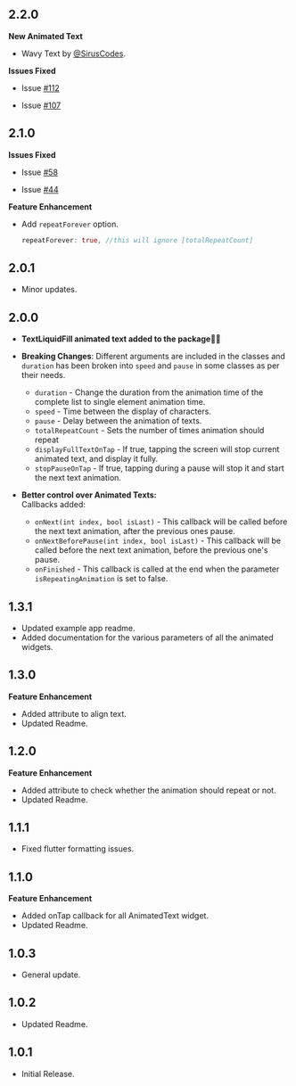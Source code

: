 ## 2.2.0
**New Animated Text**
- Wavy Text by [@SirusCodes](https://github.com/SirusCodes).

**Issues Fixed**

- Issue [#112](https://github.com/aagarwal1012/Animated-Text-Kit/pull/112)

- Issue [#107](https://github.com/aagarwal1012/Animated-Text-Kit/pull/107)

## 2.1.0
**Issues Fixed**

- Issue [#58](https://github.com/aagarwal1012/Animated-Text-Kit/issues/58)

- Issue [#44](https://github.com/aagarwal1012/Animated-Text-Kit/issues/44)

**Feature Enhancement**

- Add `repeatForever` option.

  ```dart
  repeatForever: true, //this will ignore [totalRepeatCount]
  ```

## 2.0.1
* Minor updates.

## 2.0.0
- **TextLiquidFill animated text added to the package🎉🎉**

- **Breaking Changes**:
  Different arguments are included in the classes and `duration` has been broken into `speed` and `pause` in some classes as per their needs.
  - `duration` - Change the duration from the animation time of the complete list to single element animation time.
  - `speed` - Time between the display of characters.
  - `pause` - Delay between the animation of texts.
  - `totalRepeatCount` - Sets the number of times animation should repeat
  - `displayFullTextOnTap` - If true, tapping the screen will stop current animated text, and display it fully.
  - `stopPauseOnTap` - If true, tapping during a pause will stop it and start the next text animation.

- **Better control over Animated Texts:**  
  Callbacks added:
  - `onNext(int index, bool isLast)` - This callback will be called before the next text animation, after the previous ones pause.
  - `onNextBeforePause(int index, bool isLast)` - This callback will be called before the next text animation, before the previous one's pause.
  - `onFinished` - This callback is called at the end when the parameter `isRepeatingAnimation` is set to false.

## 1.3.1
* Updated example app readme.
* Added documentation for the various parameters of all the animated widgets.

## 1.3.0
**Feature Enhancement**
* Added attribute to align text.
* Updated Readme.

## 1.2.0
**Feature Enhancement**
* Added attribute to check whether the animation should repeat or not.
* Updated Readme.

## 1.1.1
* Fixed flutter formatting issues.

## 1.1.0
**Feature Enhancement**
* Added onTap callback for all AnimatedText widget.
* Updated Readme.

## 1.0.3
* General update.

## 1.0.2
* Updated Readme.

## 1.0.1
* Initial Release.
